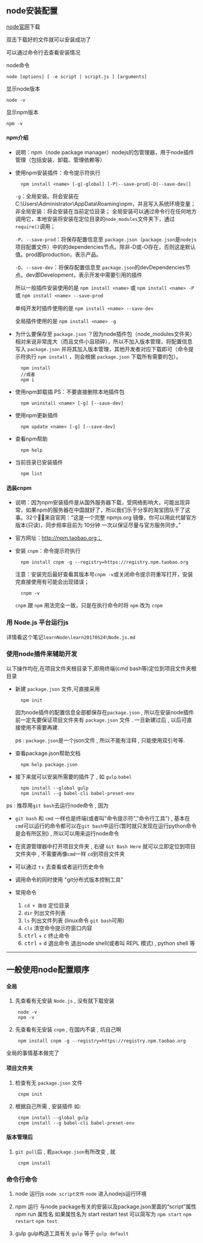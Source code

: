 node安装配置
----------------------------

[node官网](https://nodejs.org/en/)下载

双击下载好的文件就可以安装成功了

可以通过命令行去查看安装情况

node命令

    node [options] [ -e script | script.js ] [arguments]

显示node版本

    node -v

显示npm版本

    npm -v

#### npm介绍

* 说明：npm（node package manager）nodejs的包管理器，用于node插件管理（包括安装、卸载、管理依赖等）

* 使用npm安装插件：命令提示符执行

        npm install <name> [-g|-global] [-P|--save-prod|-D|--save-dev|]

    `-g`：全局安装。将会安装在C:\Users\Administrator\AppData\Roaming\npm，并且写入系统环境变量；  非全局安装：将会安装在当前定位目录；  全局安装可以通过命令行在任何地方调用它，本地安装将安装在定位目录的`node_modules`文件夹下，通过`require()`调用；

    `-P`、`--save-prod`：将保存配置信息至 `package.json`（`package.json`是`nodejs`项目配置文件）中的的dependencies节点。除非-D或-O存在，否则这是默认值。prod即production，表示产品。

    `-D`、`--save-dev`：将保存配置信息至 `package.json`的devDependencies节点。dev即Development，表示开发中需要引用的插件

    所以一般插件安装使用的是 `npm install <name>` 或 `npm install <name> -P` 或 `npm install <name> --save-prod`

    单纯开发时插件使用的是 `npm install <name> --save-dev`

    全局插件使用的是 `npm install <name> -g`

* 为什么要保存至 `package.json` ？因为node插件包（node_modules文件夹）相对来说非常庞大（而且文件小且琐碎），所以不加入版本管理，将配置信息写入 `package.json` 并将其加入版本管理，其他开发者对应下载即可（命令提示符执行 `npm install` ，则会根据 `package.json` 下载所有需要的包）。

        npm install
        //或者
        npm i

* 使用npm卸载插  PS：不要直接删除本地插件包

        npm uninstall <name> [-g] [--save-dev]

* 使用npm更新插件

        npm update <name> [-g] [--save-dev]

* 查看npm帮助

        npm help

* 当前目录已安装插件

        npm list


#### 选装cnpm

* 说明：因为npm安装插件是从国外服务器下载，受网络影响大，可能出现异常，如果npm的服务器在中国就好了，所以我们乐于分享的淘宝团队干了这事。32个！来自官网：“这是一个完整 npmjs.org 镜像，你可以用此代替官方版本(只读)，同步频率目前为 10分钟 一次以保证尽量与官方服务同步。”

* 官方网址：http://npm.taobao.org；

* 安装 `cnpm`：命令提示符执行

        npm install cnpm -g --registry=https://registry.npm.taobao.org

    注意：安装完后最好查看其版本号`cnpm -v`或关闭命令提示符重写打开，安装完直接使用有可能会出现错误；

        cnpm -v

    `cnpm` 跟 `npm` 用法完全一致，只是在执行命令时将 `npm` 改为 `cnpm`


### 用 Node.js 平台运行js

详情看这个笔记`learnNode\learn20170524\Node.js.md`

### 使用node插件来辅助开发

以下操作均在,在项目文件夹根目录下,即用终端(cmd bash等)定位到项目文件夹根目录

* 新建 `package.json` 文件,可直接采用

        npm init

    因为node插件的配置信息全部都保存在`package.json` , 所以在安装node插件前一定先要保证项目文件夹有 `package.json` 文件 .  一旦新建过后 , 以后可直接使用不需要再建.

    ps : `package.json`是一个json文件 , 所以不能有注释 , 只能使用双引号等.

* 查看package.json帮助文档

        npm help package.json

* 接下来就可以安装所需要的插件了 , 如 `gulp` `babel`

        npm install --global gulp
        npm install --g babel-cli babel-preset-env


ps :  推荐用`git bash`去运行node命令 , 因为

* `git bash` 和 `cmd` 一样也是终端(或者叫"命令提示符","命令行工具") , 基本在`cmd`可以运行的命令都可以在`git bash`中运行(暂时就只发现在运行python命令是会有所区别) , 所以可以用来运行node命令

* 在资源管理器中打开项目文件夹 , 右键 `Git Bash Here` 就可以立即定位到项目文件夹中 , 不需要再像`cmd`一样 `cd`到项目文件夹

* 可以通过 <kbd>↑</kbd><kbd>↓</kbd> 去查看或者运行历史命令

* 调用命令的同时使用 "git分布式版本控制工具"

* 常用命令

    1. `cd + 路径` 定位目录
    2. `dir` 列出文件列表
    3. `ls` 列出文件列表 (linux命令 `git bash`可用)
    4. `cls` 清空命令提示符窗口内容
    5. <kbd>ctrl</kbd> + <kbd>c</kbd> 终止命令
    6. <kbd>ctrl</kbd> + <kbd>d</kbd> 退出命令 退出node shell(或者叫 REPL 模式) , python shell 等

-------------------------------------------------

## 一般使用node配置顺序

#### 全局

1. 先查看有无安装 `Node.js` , 没有就下载安装

        node -v
        npm -v

2. 先查看有无安装 `cnpm` , 在国内不装 , 坑自己啊

        npm install cnpm -g --registry=https://registry.npm.taobao.org

全局的事情基本做完了


#### 项目文件夹

1. 检查有无 `package.json` 文件

        cnpm init

2. 根据自己所需 , 安装插件 如:

        cnpm install --global gulp
        cnpm install --g babel-cli babel-preset-env

#### 版本管理后

1. `git pull`后 , 若`package.json`有所改变 , 就

        cnpm install


### 命令行命令

1. node 运行js
    `node script文件`
    `node` 进入nodejs运行环境

2. npm 运行 与node package有关的安装以及package.json里面的“script”属性 
    npm run 属性名
    如果属性名为 start restart test
    可以简写为 `npm start`  `npm restart`  `npm test` 

3. gulp gulp构造工具有关
    `gulp` 等于 `gulp default` 
    